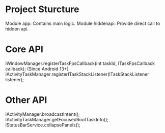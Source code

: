 # Project Sturcture
Module app: Contains main logic.
Module hiddenapi: Provide direct call to hidden api.


# Core API
IWindowManager.registerTaskFpsCallback(int taskId, ITaskFpsCallback callback); (Since Android 13+)
IActivityTaskManager.registerITaskStackListener(ITaskStackListener listener);


# Other API
IActivityManager.broadcastIntent();
IActivityTaskManager.getFocusedRootTaskInfo();
IStatusBarService.collapsePanels();
